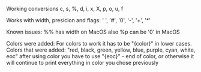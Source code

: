 Working conversions
c, s, %, d, i, x, X, p, o, u, f

Works with width, presicion and flags:
' ', '#', '0', '-', '+', '*'

Known issues:
%% has width on MacOS also
%p can be '0' in MacOS

Colors were added:
For colors to work it has to be "{color}" in lower cases.
Colors that were added: "red, black, green, yellow, blue, purple, cyan, white, eoc"
after using color you have to use "{eoc}" - end of color, or otherwise it will continue to print everything in color you chose previously
